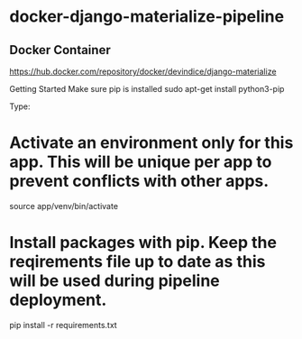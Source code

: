 # docker-django-materialize-pipeline
## Docker Container
https://hub.docker.com/repository/docker/devindice/django-materialize

Getting Started
Make sure pip is installed
sudo apt-get install python3-pip

Type:
# Activate an environment only for this app. This will be unique per app to prevent conflicts with other apps.
source app/venv/bin/activate

# Install packages with pip. Keep the reqirements file up to date as this will be used during pipeline deployment.
pip install -r requirements.txt